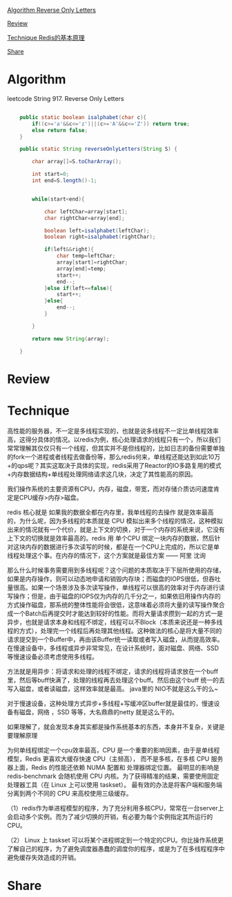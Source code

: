 
 [Algorithm Reverse Only Letters](#algorithm)

 [Review](#review)

 [Technique Redis的基本原理](#technique)

 [Share](#share)


# Algorithm

 leetcode String 917. Reverse Only Letters


```java

    public static boolean isalphabet(char c){
        if((c>='a'&&c<='z')||(c>='A'&&c<='Z')) return true;
        else return false;
    }

    public static String reverseOnlyLetters(String S) {

        char array[]=S.toCharArray();

        int start=0;
        int end=S.length()-1;


        while(start<end){

            char leftChar=array[start];
            char rightChar=array[end];

            boolean left=isalphabet(leftChar);
            boolean right=isalphabet(rightChar);

            if(left&&right){
                char temp=leftChar;
                array[start]=rightChar;
                array[end]=temp;
                start++;
                end--;
            }else if(left==false){
                start++;
            }else{
                end--;
            }

        }

        return new String(array);

    }

```


# Review


# Technique


高性能的服务器，不一定是多线程实现的，也就是说多线程不一定比单线程效率高，这得分具体的情况。以redis为例，核心处理请求的线程只有一个，所以我们常常理解其仅仅只有一个线程，但其实并不是但线程的，比如日志的备份需要单独的fork一个进程或者线程去做备份等，那么redis何来，单线程还能达到如此10万+的qps呢？其实这取决于具体的实现，redis采用了Reactor的IO多路复用的模式+内存数据结构+单线程处理网络请求这几块，决定了其性能高的原因。

我们操作系统的主要资源有CPU，内存，磁盘，带宽，而对存储介质访问速度肯定是CPU缓存>内存>磁盘。

redis 核心就是 如果我的数据全都在内存里，我单线程的去操作 就是效率最高的，为什么呢，因为多线程的本质就是 CPU 模拟出来多个线程的情况，这种模拟出来的情况就有一个代价，就是上下文的切换，对于一个内存的系统来说，它没有上下文的切换就是效率最高的。redis 用 单个CPU 绑定一块内存的数据，然后针对这块内存的数据进行多次读写的时候，都是在一个CPU上完成的，所以它是单线程处理这个事。在内存的情况下，这个方案就是最佳方案  —— 阿里 沈询 


那么什么时候事务需要用到多线程呢？这个问题的本质取决于下层所使用的存储，如果是内存操作，则可以动态地申请和销毁内存块；而磁盘的IOPS很低，但吞吐量很高。如果一个场景涉及多次读写操作，单线程可以很高的效率对于内存进行读写操作；但是，由于磁盘的IOPS仅为内存的几千分之一，如果依旧用操作内存的方式操作磁盘，那系统的整体性能将会很低，这意味着必须将大量的读写操作聚合成一个Batch后再提交时才能达到较好的性能。而将大量请求攒到一起的方式一是异步，也就是请求本身和线程不绑定，线程可以不Block（本质来说还是一种多线程的方式），处理完一个线程后再处理其他线程。这种做法的核心是将大量不同的请求提交到一个Buffer中，再由该Buffer统一读取或者写入磁盘，从而提高效率。在慢速设备中，多线程或异步非常常见，在设计系统时，面对磁盘、网络、SSD等慢速设备必须考虑使用多线程。


方法就是用异步：将请求和处理的线程不绑定，请求的线程将请求放在一个buff里，然后等buff快满了，处理的线程再去处理这个buff。然后由这个buff 统一的去写入磁盘，或者读磁盘，这样效率就是最高。 java里的 NIO不就是这么干的么~

对于慢速设备，这种处理方式异步+多线程+写缓冲区buffer就是最佳的，慢速设备有磁盘，网络 ，SSD 等等，大名鼎鼎的netty 就是这么干的。

如果理解了，就会发现本身其实都是操作系统基本的东西，本身并不复杂，关键是要理解原理

为何单线程绑定一个cpu效率最高，CPU 是一个重要的影响因素，由于是单线程模型，Redis 更喜欢大缓存快速 CPU（主频高）， 而不是多核，在多核 CPU 服务器上面，Redis 的性能还依赖 NUMA 配置和 处理器绑定位置。 最明显的影响是 redis-benchmark 会随机使用 CPU 内核。为了获得精准的结果，需要使用固定处理器工具（在 Linux 上可以使用 taskset）。 最有效的办法是将客户端和服务端分离到两个不同的 CPU 来高校使用三级缓存。


（1）redis作为单进程模型的程序，为了充分利用多核CPU，常常在一台server上会启动多个实例。而为了减少切换的开销，有必要为每个实例指定其所运行的CPU。

（2） Linux 上  taskset 可以将某个进程绑定到一个特定的CPU。你比操作系统更了解自己的程序，为了避免调度器愚蠢的调度你的程序，或是为了在多线程程序中避免缓存失效造成的开销。


# Share





